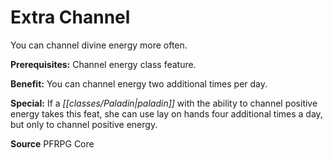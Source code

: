 ﻿---
cssclass: [feats]

---
# Extra Channel

You can channel divine energy more often.

**Prerequisites:** Channel energy class feature.

**Benefit:** You can channel energy two additional times per day.

**Special:** If a _[[classes/Paladin|paladin]]_ with the ability to channel positive energy takes this feat, she can use lay on hands four additional times a day, but only to channel positive energy.

**Source** PFRPG Core